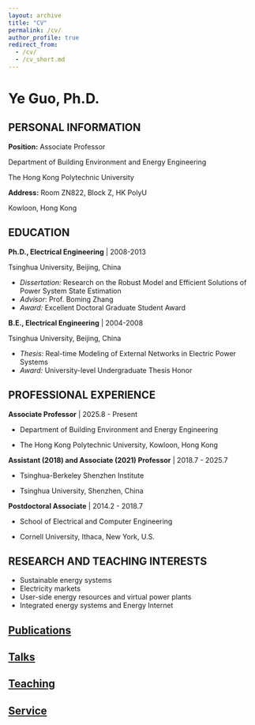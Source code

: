 ```yaml
---
layout: archive
title: "CV"
permalink: /cv/
author_profile: true
redirect_from:
  - /cv/
  - /cv_short.md
---
```


# Ye Guo, Ph.D.

## PERSONAL INFORMATION

**Position:** Associate Professor  

Department of Building Environment and Energy Engineering  

The Hong Kong Polytechnic University  

**Address:** Room ZN822, Block Z, HK PolyU  

Kowloon, Hong Kong


## EDUCATION

**Ph.D., Electrical Engineering** \| 2008-2013  

Tsinghua University, Beijing, China

- *Dissertation:* Research on the Robust Model and Efficient Solutions of Power System State Estimation
- *Advisor:* Prof. Boming Zhang
- *Award:* Excellent Doctoral Graduate Student Award

**B.E., Electrical Engineering** \| 2004-2008

Tsinghua University, Beijing, China

- *Thesis:* Real-time Modeling of External Networks in Electric Power Systems
- *Award:* University-level Undergraduate Thesis Honor

## PROFESSIONAL EXPERIENCE

**Associate Professor** \| 2025.8 - Present  

- Department of Building Environment and Energy Engineering  

- The Hong Kong Polytechnic University, Kowloon, Hong Kong  

**Assistant (2018) and Associate (2021) Professor** \| 2018.7 - 2025.7  

- Tsinghua-Berkeley Shenzhen Institute  

- Tsinghua University, Shenzhen, China  

**Postdoctoral Associate** \| 2014.2 - 2018.7  

- School of Electrical and Computer Engineering  

- Cornell University, Ithaca, New York, U.S.  

## RESEARCH AND TEACHING INTERESTS

- Sustainable energy systems
- Electricity markets
- User-side energy resources and virtual power plants
- Integrated energy systems and Energy Internet

## [Publications](https://ye-guo.github.io/publications_md/)
  
## [Talks](https://ye-guo.github.io/invited_talks/)
  
## [Teaching](https://ye-guo.github.io/teach_experience/)

## [Service](https://ye-guo.github.io/services/)

